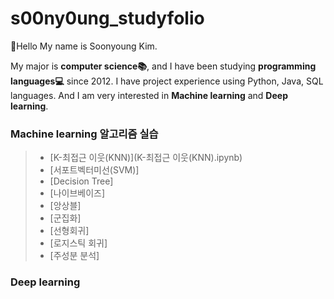 # s00ny0ung_studyfolio
👋Hello My name is Soonyoung Kim.<br>

My major is **computer science📚**, and I have been studying **programming languages💻** since 2012.
I have project experience using Python, Java, SQL languages. 
And I am very interested in **Machine learning** and **Deep learning**.

### Machine learning 알고리즘 실습
>  - [K-최접근 이웃(KNN)](K-최접근 이웃(KNN).ipynb)
>  - [서포트벡터미선(SVM)]
>  - [Decision Tree]
>  - [나이브베이즈]
>  - [앙상블]
>  - [군집화]
>  - [선형회귀]
>  - [로지스틱 회귀]
>  - [주성분 분석]

### Deep learning

